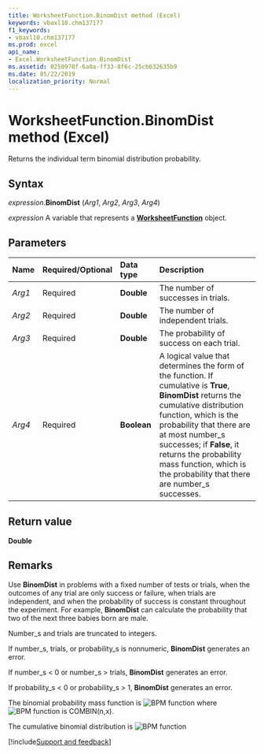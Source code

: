 ```yaml
---
title: WorksheetFunction.BinomDist method (Excel)
keywords: vbaxl10.chm137177
f1_keywords:
- vbaxl10.chm137177
ms.prod: excel
api_name:
- Excel.WorksheetFunction.BinomDist
ms.assetid: 0250970f-6a0a-ff33-8f6c-25cb632635b9
ms.date: 05/22/2019
localization_priority: Normal
---
```



# WorksheetFunction.BinomDist method (Excel)

Returns the individual term binomial distribution probability.


## Syntax

_expression_.**BinomDist** (_Arg1_, _Arg2_, _Arg3_, _Arg4_)

_expression_ A variable that represents a **[WorksheetFunction](Excel.WorksheetFunction.md)** object.


## Parameters

|Name|Required/Optional|Data type|Description|
|:-----|:-----|:-----|:-----|
| _Arg1_|Required| **Double**|The number of successes in trials.|
| _Arg2_|Required| **Double**|The number of independent trials.|
| _Arg3_|Required| **Double**|The probability of success on each trial.|
| _Arg4_|Required| **Boolean**|A logical value that determines the form of the function. If cumulative is **True**, **BinomDist** returns the cumulative distribution function, which is the probability that there are at most number_s successes; if **False**, it returns the probability mass function, which is the probability that there are number_s successes.|

## Return value

**Double**


## Remarks

Use **BinomDist** in problems with a fixed number of tests or trials, when the outcomes of any trial are only success or failure, when trials are independent, and when the probability of success is constant throughout the experiment. For example, **BinomDist** can calculate the probability that two of the next three babies born are male.

Number_s and trials are truncated to integers.
    
If number_s, trials, or probability_s is nonnumeric, **BinomDist** generates an error.
    
If number_s < 0 or number_s > trials, **BinomDist** generates an error.
    
If probability_s < 0 or probability_s > 1, **BinomDist** generates an error.
    
The binomial probability mass function is ![BPM function](../images/awfbnmd1_ZA06051113.gif) where ![BPM function](../images/awfbnmd2_ZA06051114.gif) is COMBIN(n,x). 

The cumulative binomial distribution is ![BPM function](../images/awfbnmd3_ZA06051115.gif)




[!include[Support and feedback](~/includes/feedback-boilerplate.md)]